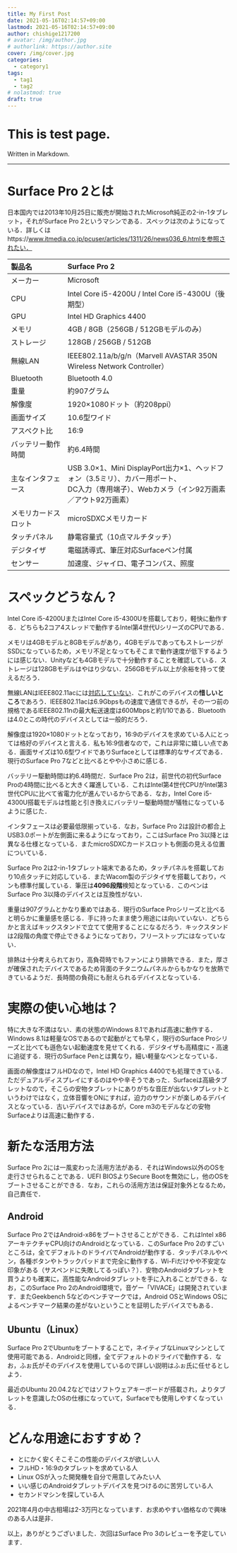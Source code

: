 ```yaml
---
title: My First Post
date: 2021-05-16T02:14:57+09:00
lastmod: 2021-05-16T02:14:57+09:00
author: chishige1217200
# avatar: /img/author.jpg
# authorlink: https://author.site
cover: /img/cover.jpg
categories:
  - category1
tags:
  - tag1
  - tag2
# nolastmod: true
draft: true
---
```


# This is test page.
Written in Markdown.

---

# Surface Pro 2とは
日本国内では2013年10月25日に販売が開始されたMicrosoft純正の2-in-1タブレット，それがSurface Pro 2というマシンである．スペックは次のようになっている．詳しくはhttps://www.itmedia.co.jp/pcuser/articles/1311/26/news036_6.htmlを参照されたい．

| 製品名               | Surface Pro 2                                                                                                                                 |
| :------------------- | :-------------------------------------------------------------------------------------------------------------------------------------------- |
| メーカー             | Microsoft                                                                                                                                     |
| CPU                  | Intel Core i5-4200U / Intel Core i5-4300U（後期型）                                                                                           |
| GPU                  | Intel HD Graphics 4400                                                                                                                        |
| メモリ               | 4GB / 8GB（256GB / 512GBモデルのみ）                                                                                                          |
| ストレージ           | 128GB / 256GB / 512GB                                                                                                                         |
| 無線LAN              | IEEE802.11a/b/g/n（Marvell AVASTAR 350N Wireless Network Controller）                                                                         |
| Bluetooth            | Bluetooth 4.0                                                                                                                                 |
| 重量                 | 約907グラム                                                                                                                                   |
| 解像度               | 1920×1080ドット（約208ppi）                                                                                                                   |
| 画面サイズ           | 10.6型ワイド                                                                                                                                  |
| アスペクト比         | 16:9                                                                                                                                          |
| バッテリー動作時間   | 約6.4時間                                                                                                                                     |
| 主なインタフェース   | USB 3.0×1、Mini DisplayPort出力×1、ヘッドフォン（3.5ミリ）、カバー用ポート、<br>DC入力（専用端子）、Webカメラ（イン92万画素／アウト92万画素） |
| メモリカードスロット | microSDXCメモリカード                                                                                                                         |
| タッチパネル         | 静電容量式（10点マルチタッチ）                                                                                                                |
| デジタイザ           | 電磁誘導式、筆圧対応Surfaceペン付属                                                                                                           |
| センサー             | 加速度、ジャイロ、電子コンパス、照度                                                                                                          |

# スペックどうなん？
Intel Core i5-4200UまたはIntel Core i5-4300Uを搭載しており，軽快に動作する．どちらも2コア4スレッドで動作するIntel第4世代UシリーズのCPUである．

メモリは4GBモデルと8GBモデルがあり，4GBモデルであってもストレージがSSDになっているため，メモリ不足となってもそこまで動作速度が低下するようには感じない．Unityなども4GBモデルで十分動作することを確認している．ストレージは128GBモデルはやはり少ない．256GBモデル以上が余裕を持って使えるだろう．

無線LANはIEEE802.11acには<u>対応していない</u>．これがこのデバイスの**惜しいところ**であろう．IEEE802.11acは6.9Gbpsもの速度で通信できるが，その一つ前の規格であるIEEE802.11nの最大転送速度は600Mbpsと約1/10である．Bluetoothは4.0とこの時代のデバイスとしては一般的だろう．

解像度は1920×1080ドットとなっており，16:9のデバイスを求めている人にとっては格好のデバイスと言える．私も16:9信者なので，これは非常に嬉しい点である．画面サイズは10.6型ワイドでありSurfaceとしては標準的なサイズである．現行のSurface Pro 7などと比べるとやや小さめに感じる．

バッテリー駆動時間は約6.4時間だ．Surface Pro 2は，前世代の初代Surface Proの4時間に比べると大きく躍進している．これはIntel第4世代CPUがIntel第3世代CPUに比べて省電力化が進んでいるからである．なお，Intel Core i5-4300U搭載モデルは性能と引き換えにバッテリー駆動時間が犠牲になっているように感じた．

インタフェースは必要最低限揃っている．なお，Surface Pro 2は設計の都合上USB3.0ポートが左側面に来るようになっており，ここはSurface Pro 3以降とは異なる仕様となっている．またmicroSDXCカードスロットも側面の見える位置についている．

Surface Pro 2は2-in-1タブレット端末であるため，タッチパネルを搭載しており10点タッチに対応している．またWacom製のデジタイザを搭載しており，ペンも標準付属している．筆圧は**4096段階**検知となっている．このペンはSurface Pro 3以降のデバイスとは互換性がない．

重量は907グラムとかなり重めではある．現行のSurface Proシリーズと比べると明らかに重量感を感じる．手に持ったまま使う用途には向いていない．どちらかと言えばキックスタンドで立てて使用することになるだろう．キックスタンドは2段階の角度で停止できるようになっており，フリーストップにはなっていない．

排熱は十分考えられており，高負荷時でもファンにより排熱できる．また，厚さが確保されたデバイスであるため背面のチタニウムパネルからもかなりを放熱できているようだ．長時間の負荷にも耐えられるデバイスとなっている．

# 実際の使い心地は？
特に大きな不満はない．素の状態のWindows 8.1であれば高速に動作する．Windows 8.1は軽量なOSであるので起動がとても早く，現行のSurface Proシリーズと比べても遜色ない起動速度を見せてくれる．デジタイザも高精度に・高速に追従する．現行のSurface Penとは異なり，細い軽量なペンとなっている．

画面の解像度はフルHDなので，Intel HD Graphics 4400でも処理できている．ただデュアルディスプレイにするのはやや辛そうであった．Surfaceは高級タブレットなので，そこらの安物タブレットにありがちな音圧が出ないタブレットというわけではなく，立体音響をONにすれば，迫力のサウンドが楽しめるデバイスとなっている．古いデバイスではあるが，Core m3のモデルなどの安物Surfaceよりは高速に動作する．

# 新たな活用方法
Surface Pro 2には一風変わった活用方法がある．それはWindows以外のOSを走行させられることである．UEFI BIOSよりSecure Bootを無効にし，他のOSをブートさせることができる．なお，これらの活用方法は保証対象外となるため，自己責任で．
## Android
Surface Pro 2ではAndroid-x86をブートさせることができる．これはIntel x86アーキテクチャCPU向けのAndroidとなっている．このSurface Pro 2のすごいところは，全てデフォルトのドライバでAndroidが動作する．タッチパネルやペン，各種ボタンやトラックパッドまで完全に動作する．Wi-Fiだけやや不安定な印象がある（サスペンドに失敗してるっぽい？）．安物のAndroidタブレットを買うよりも確実に，高性能なAndroidタブレットを手に入れることができる．なお，このSurface Pro 2のAndroid環境で，音ゲー「VIVACE」は開発されています．またGeekbench 5などのベンチマークでは，Android OSとWindows OSによるベンチマーク結果の差がないということを証明したデバイスでもある．

## Ubuntu（Linux）
Surface Pro 2でUbuntuをブートすることで，ネイティブなLinuxマシンとして使用可能である．Androidと同様，全てデフォルトのドライバで動作する．なお，ふぉ氏がそのデバイスを使用しているので詳しい説明はふぉ氏に任せるとしよう．

最近のUbuntu 20.04.2などではソフトウェアキーボードが搭載され，よりタブレットを意識したOSの仕様になっていて，Surfaceでも使用しやすくなっている．

# どんな用途におすすめ？
- とにかく安くそこそこの性能のデバイスが欲しい人
- フルHD・16:9のタブレットを求めている人
- Linux OSが入った開発機を自分で用意してみたい人
- いい感じのAndroidタブレットデバイスを見つけるのに苦労している人
- セカンドマシンを探している人

2021年4月の中古相場は2-3万円となっています．お求めやすい価格なので興味のある人は是非．

以上，ありがとうございました．次回はSurface Pro 3のレビューを予定しています．